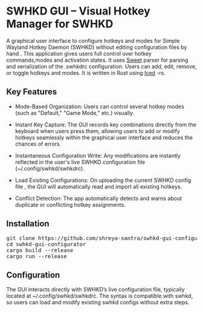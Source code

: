 # SWHKD GUI – Visual Hotkey Manager for SWHKD 

A graphical user interface to configure hotkeys and modes for Simple Wayland Hotkey Daemon (SWHKD) without editing configuration files by hand . This application gives users full control over hotkey commands,modes and activation states. It uses [Sweet](https://github.com/waycrate/sweet) parser for parsing and serialization of the .swhkdrc configuration. Users can add, edit, remove, or toggle hotkeys and modes. It is written in Rust using [Iced](https://github.com/iced-rs/iced) -rs.

## Key Features 

- Mode-Based Organization: Users can control several hotkey modes (such as "Default," "Game Mode," etc.) visually.

- Instant Key Capture: The GUI records key combinations directly from the keyboard when users press them, allowing users to add or modify hotkeys seamlessly within the graphical user interface and reduces the chances of errors. 

- Instantaneous Configuration Write: Any modifications are instantly reflected in the user's live SWHKD configuration file (~/.config/swhkd/swhkdrc).

- Load Existing Configurations: On uploading the current SWHKD config file , the GUI will automatically read and import all existing hotkeys.

- Conflict Detection: The app automatically detects and warns about duplicate or conflicting hotkey assignments.

## Installation 

<pre>git clone https://github.com/shreya-santra/swhkd-gui-configurator.git
cd swhkd-gui-configurator
cargo build --release
cargo run --release</pre>

## Configuration

The GUI interacts directly with SWHKD’s live configuration file, typically located at ~/.config/swhkd/swhkdrc. The syntax is compatible with swhkd, so users can load and modify existing swhkd configs without extra steps.




